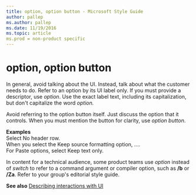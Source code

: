 ```yaml
---
title: option, option button - Microsoft Style Guide
author: pallep
ms.author: pallep
ms.date: 11/19/2016
ms.topic: article
ms.prod = non-product specific
---
```


# option, option button

In general, avoid talking about the UI. Instead, talk about what the customer needs to do. Refer to an option by its UI label only. If you must provide a descriptor, use *option*. Use the exact label text, including its capitalization, but don't capitalize the word *option.*

Avoid referring to the option button itself. Just discuss the option that it
controls. When you must mention the button for clarity, use *option button*.

**Examples**  
Select No header row.  
When you select the Keep source formatting option, ....  
For Paste options, select Keep text only.  

In content for a technical audience, some product teams use *option* instead of *switch* to refer to a command argument or compiler option, such as **/b** or **/Za**. Refer to your group's editorial style guide.  

**See also** [Describing interactions with UI](/style-guide/procedures-instructions/describing-interactions-with-ui)
